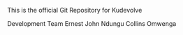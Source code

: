 This is the official Git Repository for Kudevolve

Development Team
Ernest John Ndungu
Collins Omwenga

